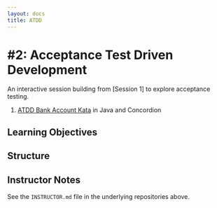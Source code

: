 ```yaml
---
layout: docs
title: ATDD
---
```


# #2: Acceptance Test Driven Development

An interactive session building from [Session 1] to explore acceptance testing.

1. [ATDD Bank Account Kata]() in Java and Concordion


## Learning Objectives

## Structure 

## Instructor Notes

See the `INSTRUCTOR.md` file in the underlying repositories above.